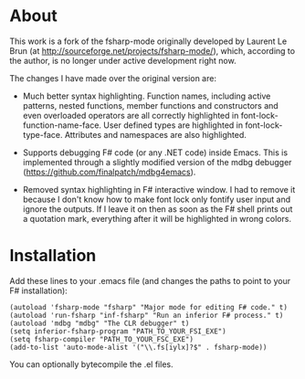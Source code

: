 # About

This work is a fork of the fsharp-mode originally developed by Laurent
Le Brun (at http://sourceforge.net/projects/fsharp-mode/), which,
according to the author, is no longer under active development right
now.

The changes I have made over the original version are:

* Much better syntax highlighting.  Function names, including active
  patterns, nested functions, member functions and constructors and
  even overloaded operators are all correctly highlighted in
  font-lock-function-name-face.  User defined types are highlighted in
  font-lock-type-face.  Attributes and namespaces are also
  highlighted.

* Supports debugging F# code (or any .NET code) inside Emacs.  This is
  implemented through a slightly modified version of the mdbg debugger
  (https://github.com/finalpatch/mdbg4emacs).

* Removed syntax highlighting in F# interactive window.  I had to
  remove it because I don't know how to make font lock only fontify
  user input and ignore the outputs.  If I leave it on then as soon as
  the F# shell prints out a quotation mark, everything after it will
  be highlighted in wrong colors.

# Installation

Add these lines to your .emacs file (and changes the paths to point to
your F# installation):

``` elisp
(autoload 'fsharp-mode "fsharp" "Major mode for editing F# code." t)
(autoload 'run-fsharp "inf-fsharp" "Run an inferior F# process." t)
(autoload 'mdbg "mdbg" "The CLR debugger" t)
(setq inferior-fsharp-program "PATH_TO_YOUR_FSI_EXE")
(setq fsharp-compiler "PATH_TO_YOUR_FSC_EXE")
(add-to-list 'auto-mode-alist '("\\.fs[iylx]?$" . fsharp-mode))
```

You can optionally bytecompile the .el files.
